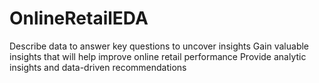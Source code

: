 # OnlineRetailEDA
Describe data to answer key questions to uncover insights Gain valuable insights that will help improve online retail performance Provide analytic insights and data-driven recommendations
